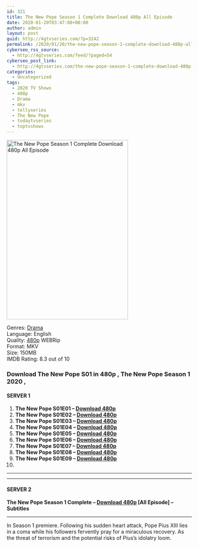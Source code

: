 ```yaml
---
id: 321
title: The New Pope Season 1 Complete Download 480p All Episode
date: 2020-01-20T03:47:08+00:00
author: admin
layout: post
guid: http://4gtvseries.com/?p=3242
permalink: /2020/01/20/the-new-pope-season-1-complete-download-480p-all-episode/
cyberseo_rss_source:
  - http://4gtvseries.com/feed/?paged=54
cyberseo_post_link:
  - http://4gtvseries.com/the-new-pope-season-1-complete-download-480p-all-episode/
categories:
  - Uncategorized
tags:
  - 2020 TV Shows
  - 480p
  - Drama
  - mkv
  - tellyseries
  - The New Pope
  - todaytvseries
  - toptvshows
---
```

<img loading="lazy" class="aligncenter" src="https://3.bp.blogspot.com/-zTPutgEkPCM/XiUhU2DoG8I/AAAAAAAAAOw/UAEfix0MUN81Tw8BJjoOxoBWd70B-ek_gCK4BGAYYCw/s1600/The%2BNew%2BPope%2BSeason%2B1.jpg" alt="The New Pope Season 1 Complete Download 480p All Episode" width="330" height="488" />

Genres:&nbsp;<a href="http://4gtvseries.com/tag/drama/" data-wpel-link="internal">Drama</a>  
Language: English  
Quality:&nbsp;<a href="http://4gtvseries.com/tag/480p/" data-wpel-link="internal">480p</a> WEBRip  
Format: MKV  
Size: 150MB  
IMDB Rating: 8.3 out of 10

### **Download The New Pope S01 in 480p , The New Pope Season 1 2020 ,&nbsp;**

#### <span><strong>SERVER 1</strong></span>

  1. **The New Pope S01E01 – <a href="http://slink.dl480p.xyz/TiYP4" data-wpel-link="external" target="_blank" rel="nofollow external noopener noreferrer" class="wpel-icon-left"><i class="wpel-icon fa fa-download" aria-hidden="true"></i>Download 480p</a>**
  2. **The New Pope S01E02 – <a href="http://slink.dl480p.xyz/TEVr" data-wpel-link="external" target="_blank" rel="nofollow external noopener noreferrer" class="wpel-icon-left"><i class="wpel-icon fa fa-download" aria-hidden="true"></i>Download 480p</a>**
  3. **The New Pope S01E03 – <a href="http://slink.dl480p.xyz/4LrmHoO" data-wpel-link="external" target="_blank" rel="nofollow external noopener noreferrer" class="wpel-icon-left"><i class="wpel-icon fa fa-download" aria-hidden="true"></i>Download 480p</a>**
  4. **The New Pope S01E04 – <a href="http://slink.dl480p.xyz/2hlLz" data-wpel-link="external" target="_blank" rel="nofollow external noopener noreferrer" class="wpel-icon-left"><i class="wpel-icon fa fa-download" aria-hidden="true"></i>Download 480p</a>**
  5. **The New Pope S01E05 – <a href="http://slink.dl480p.xyz/I0C8" data-wpel-link="external" target="_blank" rel="nofollow external noopener noreferrer" class="wpel-icon-left"><i class="wpel-icon fa fa-download" aria-hidden="true"></i>Download 480p</a>**
  6. **The New Pope S01E06 – <a href="http://slink.dl480p.xyz/Aj7x93fB" data-wpel-link="external" target="_blank" rel="nofollow external noopener noreferrer" class="wpel-icon-left"><i class="wpel-icon fa fa-download" aria-hidden="true"></i>Download 480p</a>**
  7. **The New Pope S01E07 – <a href="http://slink.dl480p.xyz/oSKmZRuq" data-wpel-link="external" target="_blank" rel="nofollow external noopener noreferrer" class="wpel-icon-left"><i class="wpel-icon fa fa-download" aria-hidden="true"></i>Download 480p</a>**
  8. **The New Pope S01E08 – <a href="http://slink.dl480p.xyz/fUzt" data-wpel-link="external" target="_blank" rel="nofollow external noopener noreferrer" class="wpel-icon-left"><i class="wpel-icon fa fa-download" aria-hidden="true"></i>Download 480p</a>**
  9. **The New Pope S01E09 – <a href="http://slink.dl480p.xyz/IAZTKkY" data-wpel-link="external" target="_blank" rel="nofollow external noopener noreferrer" class="wpel-icon-left"><i class="wpel-icon fa fa-download" aria-hidden="true"></i>Download 480p</a>**
 10. 

* * *

* * *

#### <span><strong>SERVER 2</strong></span>

**The New Pope Season 1 Complete – <a href="http://dl480p.xyz/3522/" data-wpel-link="external" target="_blank" rel="nofollow external noopener noreferrer" class="wpel-icon-left"><i class="wpel-icon fa fa-download" aria-hidden="true"></i>Download 480p</a> [All Episode] – Subtitles**

* * *

In Season 1 premiere. Following his sudden heart attack, Pope Pius XIII lies in a coma while his followers fervently pray for a miraculous recovery. As the threat of terrorism and the potential risks of Pius’s idolatry loom.

<div align="center">
</div>